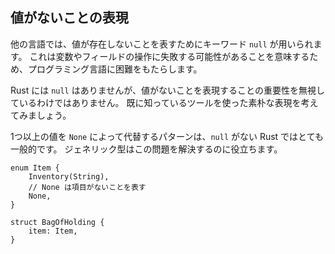 ## 値がないことの表現

他の言語では、値が存在しないことを表すためにキーワード `null`
が用いられます。
これは変数やフィールドの操作に失敗する可能性があることを意味するため、プログラミング言語に困難をもたらします。

Rust には `null`
はありませんが、値がないことを表現することの重要性を無視しているわけではありません。
既に知っているツールを使った素朴な表現を考えてみましょう。

1つ以上の値を `None` によって代替するパターンは、`null` がない Rust
ではとても一般的です。
ジェネリック型はこの問題を解決するのに役立ちます。

```
enum Item {
    Inventory(String),
    // None は項目がないことを表す
    None,
}

struct BagOfHolding {
    item: Item,
}
```
